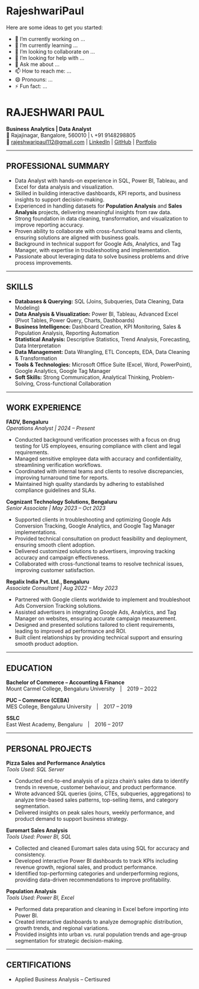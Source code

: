 # **RajeshwariPaul**

Here are some ideas to get you started:

- 🔭 I’m currently working on ...
- 🌱 I’m currently learning ...
- 👯 I’m looking to collaborate on ...
- 🤔 I’m looking for help with ...
- 💬 Ask me about ...
- 📫 How to reach me: ...
- 😄 Pronouns: ...
- ⚡ Fun fact: ...

# RAJESHWARI PAUL  
**Business Analytics | Data Analyst**  
📍 Rajajinagar, Bangalore, 560010 | 📞 +91 9148298805  
📧 rajeshwaripaul112@gmail.com | [LinkedIn](#) | [GitHub](#) | [Portfolio](#)  

---

## **PROFESSIONAL SUMMARY**
- Data Analyst with hands-on experience in SQL, Power BI, Tableau, and Excel for data analysis and visualization.  
- Skilled in building interactive dashboards, KPI reports, and business insights to support decision-making.  
- Experienced in handling datasets for **Population Analysis** and **Sales Analysis** projects, delivering meaningful insights from raw data.  
- Strong foundation in data cleaning, transformation, and visualization to improve reporting accuracy.  
- Proven ability to collaborate with cross-functional teams and clients, ensuring solutions are aligned with business goals.  
- Background in technical support for Google Ads, Analytics, and Tag Manager, with expertise in troubleshooting and implementation.  
- Passionate about leveraging data to solve business problems and drive process improvements.  

---

## **SKILLS**
- **Databases & Querying:** SQL (Joins, Subqueries, Data Cleaning, Data Modeling)  
- **Data Analysis & Visualization:** Power BI, Tableau, Advanced Excel (Pivot Tables, Power Query, Charts, Dashboards)  
- **Business Intelligence:** Dashboard Creation, KPI Monitoring, Sales & Population Analysis, Reporting Automation  
- **Statistical Analysis:** Descriptive Statistics, Trend Analysis, Forecasting, Data Interpretation  
- **Data Management:** Data Wrangling, ETL Concepts, EDA, Data Cleaning & Transformation  
- **Tools & Technologies:** Microsoft Office Suite (Excel, Word, PowerPoint), Google Analytics, Google Tag Manager  
- **Soft Skills:** Strong Communication, Analytical Thinking, Problem-Solving, Cross-functional Collaboration  

---

## **WORK EXPERIENCE**

**FADV, Bengaluru**  
*Operations Analyst | 2024 – Present*  
- Conducted background verification processes with a focus on drug testing for US employees, ensuring compliance with client and legal requirements.  
- Managed sensitive employee data with accuracy and confidentiality, streamlining verification workflows.  
- Coordinated with internal teams and clients to resolve discrepancies, improving turnaround time for reports.  
- Maintained high quality standards by adhering to established compliance guidelines and SLAs.  

**Cognizant Technology Solutions, Bengaluru**  
*Senior Associate | May 2023 – Oct 2023*  
- Supported clients in troubleshooting and optimizing Google Ads Conversion Tracking, Google Analytics, and Google Tag Manager implementations.  
- Provided technical consultation on product feasibility and deployment, ensuring smooth client adoption.  
- Delivered customized solutions to advertisers, improving tracking accuracy and campaign effectiveness.  
- Collaborated with cross-functional teams to resolve technical issues, improving customer satisfaction.  

**Regalix India Pvt. Ltd., Bengaluru**  
*Associate Consultant | Aug 2022 – May 2023*  
- Partnered with Google clients worldwide to implement and troubleshoot Ads Conversion Tracking solutions.  
- Assisted advertisers in integrating Google Ads, Analytics, and Tag Manager on websites, ensuring accurate campaign measurement.  
- Designed and presented solutions tailored to client requirements, leading to improved ad performance and ROI.  
- Built client relationships by providing technical support and ensuring smooth product adoption.  

---

## **EDUCATION**

**Bachelor of Commerce – Accounting & Finance**  
Mount Carmel College, Bengaluru University | 2019 – 2022  

**PUC – Commerce (CEBA)**  
MES College, Bengaluru University | 2017 – 2019  

**SSLC**  
East West Academy, Bengaluru | 2016 – 2017  

---

## **PERSONAL PROJECTS**

**Pizza Sales and Performance Analytics**  
*Tools Used: SQL Server*  
- Conducted end-to-end analysis of a pizza chain’s sales data to identify trends in revenue, customer behaviour, and product performance.  
- Wrote advanced SQL queries (joins, CTEs, subqueries, aggregations) to analyze time-based sales patterns, top-selling items, and category segmentation.  
- Delivered insights on peak sales hours, weekly performance, and product demand to support business strategy.  

**Euromart Sales Analysis**  
*Tools Used: Power BI, SQL*  
- Collected and cleaned Euromart sales data using SQL for accuracy and consistency.  
- Developed interactive Power BI dashboards to track KPIs including revenue growth, regional sales, and product performance.  
- Identified top-performing categories and underperforming regions, providing data-driven recommendations to improve profitability.  

**Population Analysis**  
*Tools Used: Power BI, Excel*  
- Performed data preparation and cleaning in Excel before importing into Power BI.  
- Created interactive dashboards to analyze demographic distribution, growth trends, and regional variations.  
- Provided insights into urban vs. rural population trends and age-group segmentation for strategic decision-making.  

---

## **CERTIFICATIONS**
- Applied Business Analysis – Certisured  

